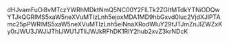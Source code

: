 dHJvamFuOi8vMTczYWRhMDktNmQ5NC00Y2FlLTk2ZGItMTdkYTNiODQwYTJkQGRlMS5xaW5neXVuMTIzLnh5ejoxMDA1MD9hbGxvd0luc2VjdXJlPTAmc25pPWRlMS5xaW5neXVuMTIzLnh5eiNnaXRodWIuY29tJTJmZnJlZWZxKy0rJWU3JWJlJThlJWU1JTliJWJkRFhDK1RlY2hub2xvZ3krNDcK
